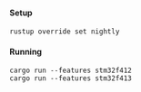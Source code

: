 #### Setup

```
rustup override set nightly
```

#### Running

```
cargo run --features stm32f412
cargo run --features stm32f413
```
